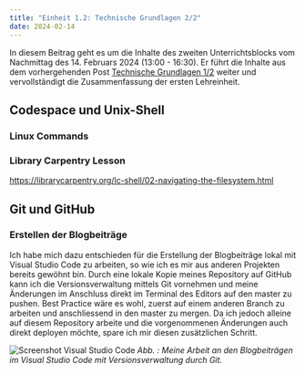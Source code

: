 ```yaml
---
title: "Einheit 1.2: Technische Grundlagen 2/2"
date: 2024-02-14
---
```


In diesem Beitrag geht es um die Inhalte des zweiten Unterrichtsblocks vom Nachmittag des 14. Februars 2024 (13:00 - 16:30). Er führt die Inhalte aus dem vorhergehenden Post [Technische Grundlagen 1/2](https://sagerin94.github.io/Lerntagebuch_BAIN/2024/02/14/einheit1_part1.html) weiter und vervollständigt die Zusammenfassung der ersten Lehreinheit.

## Codespace und Unix-Shell


### Linux Commands




### Library Carpentry Lesson
https://librarycarpentry.org/lc-shell/02-navigating-the-filesystem.html



## Git und GitHub


### Erstellen der Blogbeiträge

Ich habe mich dazu entschieden für die Erstellung der Blogbeiträge lokal mit Visual Studio Code zu arbeiten, so wie ich es mir aus anderen Projekten bereits gewöhnt bin. Durch eine lokale Kopie meines Repository auf GitHub kann ich die Versionsverwaltung mittels Git vornehmen und meine Änderungen im Anschluss direkt im Terminal des Editors auf den master zu pushen. Best Practice wäre es wohl, zuerst auf einem anderen Branch zu arbeiten und anschliessend in den master zu mergen. Da ich jedoch alleine auf diesem Repository arbeite und die vorgenommenen Änderungen auch direkt deployen möchte, spare ich mir diesen zusätzlichen Schritt. 

![Screenshot Visual Studio Code](\Lerntagebuch_BAIN\images\Screenshot_VSCode.jpg)
*Abb. : Meine Arbeit an den Blogbeiträgen im Visual Studio Code mit Versionsverwaltung durch Git.*


